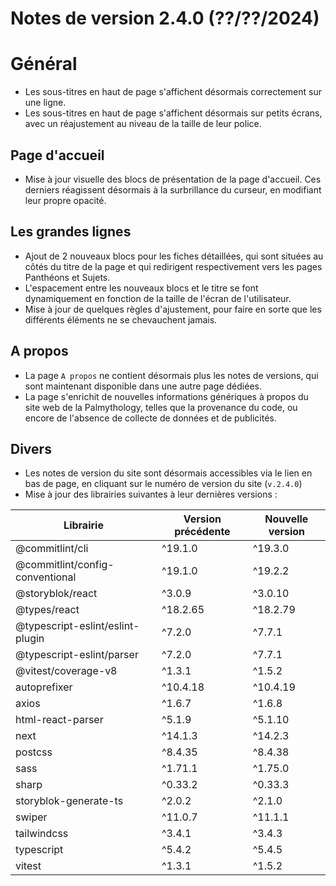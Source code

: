 # Notes de version 2.4.0 (??/??/2024)

# Général

- Les sous-titres en haut de page s'affichent désormais correctement sur une ligne.
- Les sous-titres en haut de page s'affichent désormais sur petits écrans, avec un réajustement au niveau de la taille de leur police.

## Page d'accueil

- Mise à jour visuelle des blocs de présentation de la page d'accueil. Ces derniers réagissent désormais à la surbrillance du curseur, en modifiant leur propre opacité.

## Les grandes lignes

- Ajout de 2 nouveaux blocs pour les fiches détaillées, qui sont situées au côtés du titre de la page et qui redirigent respectivement vers les pages Panthéons et Sujets.
- L'espacement entre les nouveaux blocs et le titre se font dynamiquement en fonction de la taille de l'écran de l'utilisateur.
- Mise à jour de quelques règles d'ajustement, pour faire en sorte que les différents éléments ne se chevauchent jamais.

## A propos

- La page `A propos` ne contient désormais plus les notes de versions, qui sont maintenant disponible dans une autre page dédiées.
- La page s'enrichit de nouvelles informations génériques à propos du site web de la Palmythology, telles que la provenance du code, ou encore de l'absence de collecte de données et de publicités.

## Divers

- Les notes de version du site sont désormais accessibles via le lien en bas de page, en cliquant sur le numéro de version du site (`v.2.4.0`)
- Mise à jour des librairies suivantes à leur dernières versions :

| Librairie                        | Version précédente | Nouvelle version |
| -------------------------------- | ------------------ | ---------------- |
| @commitlint/cli                  | ^19.1.0            | ^19.3.0          |
| @commitlint/config-conventional  | ^19.1.0            | ^19.2.2          |
| @storyblok/react                 | ^3.0.9             | ^3.0.10          |
| @types/react                     | ^18.2.65           | ^18.2.79         |
| @typescript-eslint/eslint-plugin | ^7.2.0             | ^7.7.1           |
| @typescript-eslint/parser        | ^7.2.0             | ^7.7.1           |
| @vitest/coverage-v8              | ^1.3.1             | ^1.5.2           |
| autoprefixer                     | ^10.4.18           | ^10.4.19         |
| axios                            | ^1.6.7             | ^1.6.8           |
| html-react-parser                | ^5.1.9             | ^5.1.10          |
| next                             | ^14.1.3            | ^14.2.3          |
| postcss                          | ^8.4.35            | ^8.4.38          |
| sass                             | ^1.71.1            | ^1.75.0          |
| sharp                            | ^0.33.2            | ^0.33.3          |
| storyblok-generate-ts            | ^2.0.2             | ^2.1.0           |
| swiper                           | ^11.0.7            | ^11.1.1          |
| tailwindcss                      | ^3.4.1             | ^3.4.3           |
| typescript                       | ^5.4.2             | ^5.4.5           |
| vitest                           | ^1.3.1             | ^1.5.2           |

